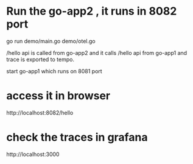 # Run the go-app2 , it runs in 8082 port
go run demo/main.go demo/otel.go

/hello api is called from go-app2 and it calls /hello api from go-app1 and trace is exported to tempo.

start go-app1 which runs on 8081 port

# access it in browser
http://localhost:8082/hello


# check the traces in grafana
http://localhost:3000